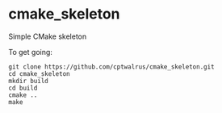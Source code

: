 # cmake_skeleton
Simple CMake skeleton

To get going:

```
git clone https://github.com/cptwalrus/cmake_skeleton.git
cd cmake_skeleton
mkdir build
cd build
cmake ..
make
```
